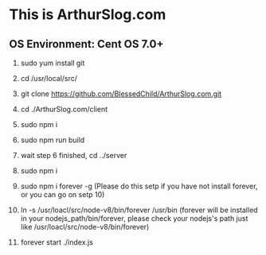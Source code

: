 # This is ArthurSlog.com

## OS Environment: Cent OS 7.0+

1. sudo yum install git

2. cd /usr/local/src/

3. git clone https://github.com/BlessedChild/ArthurSlog.com.git

4. cd ./ArthurSlog.com/client

5. sudo npm i

6. sudo npm run build

6. wait step 6 finished, cd ../server

8. sudo npm i

9. sudo npm i forever -g (Please do this setp if you have not install forever, or you can go on setp 10)

10. ln -s /usr/loacl/src/node-v8/bin/forever /usr/bin (forever will be installed in your nodejs_path/bin/forever, please check your nodejs's path just like /usr/loacl/src/node-v8/bin/forever)

11. forever start ./index.js